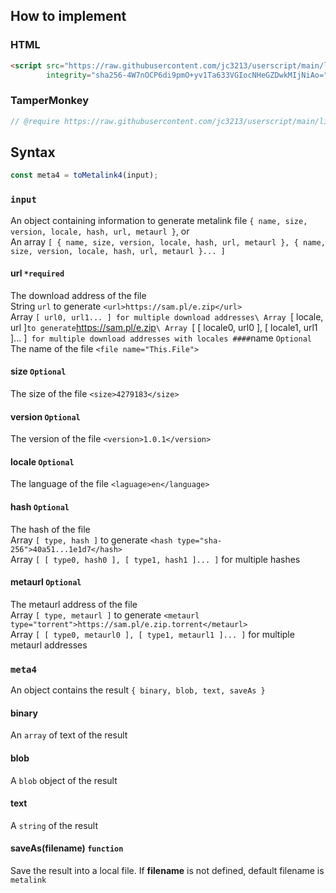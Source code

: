 ## How to implement
### HTML
```HTML
<script src="https://raw.githubusercontent.com/jc3213/userscript/main/libs/metalink4.js"
        integrity="sha256-4W7nOCP6di9pmO+yv1Ta633VGIocNHeGZDwkMIjNiAo=" crossorigin="anonymous"></script>
```
### TamperMonkey
```javascript
// @require https://raw.githubusercontent.com/jc3213/userscript/main/libs/metalink4.js#sha256-4W7nOCP6di9pmO+yv1Ta633VGIocNHeGZDwkMIjNiAo=
```
## Syntax
```javascript
const meta4 = toMetalink4(input);
```
### `input`
An object containing information to generate metalink file `{ name, size, version, locale, hash, url, metaurl }`, or\
An array `[ { name, size, version, locale, hash, url, metaurl }, { name, size, version, locale, hash, url, metaurl }... ]`
#### url `*required`
The download address of the file\
String `url` to generate `<url>https://sam.pl/e.zip</url>`\
Array `[ url0, url1... ] for multiple download addresses\
Array `[ locale, url ]` to generate `<url location="en">https://sam.pl/e.zip</url>`\
Array `[ [ locale0, url0 ], [ locale1, url1 ]... ]` for multiple download addresses with locales
####`name `Optional`
The name of the file `<file name="This.File">`
#### size `Optional`
The size of the file `<size>4279183</size>`
#### version `Optional`
The version of the file `<version>1.0.1</version>`
#### locale `Optional`
The language of the file `<laguage>en</language>`
#### hash `Optional`
The hash of the file\
Array `[ type, hash ]` to generate `<hash type="sha-256">40a51...1e1d7</hash>`\
Array `[ [ type0, hash0 ], [ type1, hash1 ]... ]` for multiple hashes
#### metaurl `Optional`
The metaurl address of the file\
Array `[ type, metaurl ]` to generate `<metaurl type="torrent">https://sam.pl/e.zip.torrent</metaurl>`\
Array `[ [ type0, metaurl0 ], [ type1, metaurl1 ]... ]` for multiple metaurl addresses
### `meta4`
An object contains the result `{ binary, blob, text, saveAs }`
#### binary
An `array` of text of the result
#### blob
A `blob` object of the result
#### text
A `string` of the result
#### saveAs(filename) `function`
Save the result into a local file. If **filename** is not defined, default filename is `metalink`
